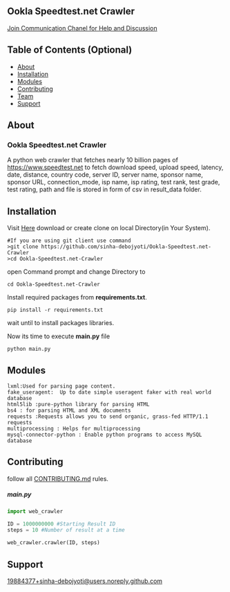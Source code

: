 ## Ookla Speedtest.net Crawler
[Join Communication Chanel for Help and Discussion](https://join.slack.com/t/ooklawebcrawler/shared_invite/enQtODQzMDg5MDEwNDE5LTdlZGNiMzg1MDljMDYwMjkyMWFhOTRmYWExNGZjMGI0NWU2MDc4NmU5N2YyY2IyMDk3OTdjYTk5ZWI0ZDU2MGE)

## Table of Contents (Optional)
- [About](#About)
- [Installation](#installation)
- [Modules](#Modules)
- [Contributing](#Contributing)
- [Team](#team)
- [Support](#Support)

## About
### Ookla Speedtest.net Crawler
A python web crawler that fetches nearly 10 billion pages of https://www.speedtest.net to fetch download speed, upload speed, latency, date, distance, country code, server ID, server name, sponsor name, sponsor URL, connection_mode, isp name, isp rating, test rank, test grade, test rating, path and file is stored in form of csv in result_data folder.

## Installation
Visit [Here](https://github.com/sinha-debojyoti/Ookla-Speedtest.net-Crawler) download or create clone on local Directory(in Your System).
```
#If you are using git client use command
>git clone https://github.com/sinha-debojyoti/Ookla-Speedtest.net-Crawler
>cd Ookla-Speedtest.net-Crawler
```
open Command prompt and change Directory to
```
cd Ookla-Speedtest.net-Crawler
```
Install required packages from **requirements.txt**.
```
pip install -r requirements.txt
```
wait until to install packages libraries.

Now its time to execute **main.py** file
```
python main.py
```
## Modules
```
lxml:Used for parsing page content.
fake_useragent:  Up to date simple useragent faker with real world database
html5lib :pure-python library for parsing HTML
bs4 : for parsing HTML and XML documents
requests :Requests allows you to send organic, grass-fed HTTP/1.1 requests
multiprocessing : Helps for multiprocessing
mysql-connector-python : Enable python programs to access MySQL database
```

## Contributing
follow all [CONTRIBUTING.md](Contributing.md) rules.



##### main.py
```python
import web_crawler

ID = 1000000000 #Starting Result ID
steps = 10 #Number of result at a time

web_crawler.crawler(ID, steps)
```
## Support
19884377+sinha-debojyoti@users.noreply.github.com
